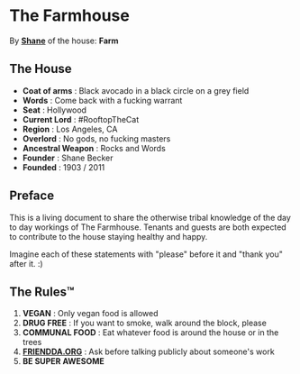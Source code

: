 # The Farmhouse

By **[Shane](http://iamshane.com)** of the house: **Farm**


## The House

* **Coat of arms**     : Black avocado in a black circle on a grey field
* **Words**            : Come back with a fucking warrant
* **Seat**             : Hollywood
* **Current Lord**     : #RooftopTheCat
* **Region**           : Los Angeles, CA
* **Overlord**         : No gods, no fucking masters
* **Ancestral Weapon** : Rocks and Words
* **Founder**          : Shane Becker
* **Founded**          : 1903 / 2011

## Preface

This is a living document to share the otherwise tribal knowledge of the day to day workings of The Farmhouse.
Tenants and guests are both expected to contribute to the house staying healthy and happy.

Imagine each of these statements with "please" before it and "thank you" after it. :)


## The Rules™

1.  **VEGAN**                               : Only vegan food is allowed
2.  **DRUG FREE**                           : If you want to smoke, walk around the block, please
3.  **COMMUNAL FOOD**                       : Eat whatever food is around the house or in the trees
4.  **[FRIENDDA.ORG](http://friendda.org)** : Ask before talking publicly about someone's work
5.  **BE SUPER AWESOME**
